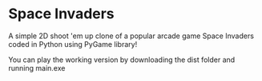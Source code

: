 # Space Invaders
A simple 2D shoot 'em up clone of a popular arcade game Space Invaders coded in Python using PyGame library!

You can play the working version by downloading the dist folder and running main.exe
